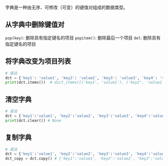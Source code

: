 字典是一种由无序、可修改（可变）的键值对组成的数据类型。


## 从字典中删除键值对
`pop(key)`: 删除具有指定键名的项目
`popitem()`: 删除最后一个项目
`del`: 删除具有指定键名的项目

## 将字典改变为项目列表

```python
# 语法
dct = {'key1': 'value1', 'key2': 'value2', 'key3': 'value3', 'key4': 'value4'}
print(dct.items())  # dict_items([('key1', 'value1'), ('key2', 'value2'), ('key3', 'value3'), ('key4', 'value4')])
```

## 清空字典

```python
# 语法
dct = {'key1':'value1', 'key2':'value2', 'key3':'value3', 'key4':'value4'}
print(dct.clear()) # None
```

## 复制字典

```python
# 语法
dct = {'key1':'value1', 'key2':'value2', 'key3':'value3', 'key4':'value4'}
dct_copy = dct.copy() # {'key1':'value1', 'key2':'value2', 'key3':'value3', 'key4':'value4'}
```
